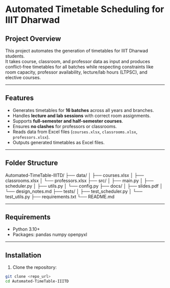 # Automated Timetable Scheduling for IIIT Dharwad

## Project Overview
This project automates the generation of timetables for IIIT Dharwad students.  
It takes course, classroom, and professor data as input and produces conflict-free timetables for all batches while respecting constraints like room capacity, professor availability, lecture/lab hours (LTPSC), and elective courses.

---

## Features
- Generates timetables for **16 batches** across all years and branches.  
- Handles **lecture and lab sessions** with correct room assignments.  
- Supports **full-semester and half-semester courses**.  
- Ensures **no clashes** for professors or classrooms.  
- Reads data from Excel files (`courses.xlsx`, `classrooms.xlsx`, `professors.xlsx`).  
- Outputs generated timetables as Excel files.

---

## Folder Structure
Automated-TimeTable-IIITD/
├── data/
│ ├── courses.xlsx
│ ├── classrooms.xlsx
│ └── professors.xlsx
├── src/
│ ├── main.py
│ ├── scheduler.py
│ ├── utils.py
│ └── config.py
├── docs/
│ ├── slides.pdf
│ └── design_notes.md
├── tests/
│ ├── test_scheduler.py
│ └── test_utils.py
├── requirements.txt
└── README.md

---

## Requirements
- Python 3.10+  
- Packages:
  pandas
  numpy
  openpyxl

---

## Installation
1. Clone the repository:
```bash
git clone <repo_url>
cd Automated-TimeTable-IIITD

